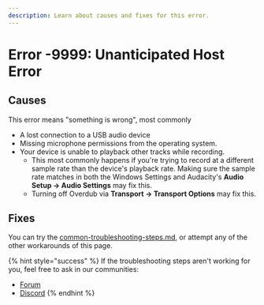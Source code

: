 ```yaml
---
description: Learn about causes and fixes for this error.
---
```


# Error -9999: Unanticipated Host Error

## Causes

This error means "something is wrong", most commonly&#x20;

* A lost connection to a USB audio device
* Missing microphone permissions from the operating system.
* Your device is unable to playback other tracks while recording.&#x20;
  * This most commonly happens if you're trying to record at a different sample rate than the device's playback rate. Making sure the sample rate matches in both the Windows Settings and Audacity's **Audio Setup -> Audio Settings** may fix this.&#x20;
  * Turning off Overdub via **Transport -> Transport Options** may fix this.&#x20;

## Fixes

You can try the [common-troubleshooting-steps.md](../common-troubleshooting-steps.md "mention"), or attempt any of the other workarounds of this page.&#x20;

{% hint style="success" %}
If the troubleshooting steps aren't working for you, feel free to ask in our communities:&#x20;

* [Forum](https://forum.audacityteam.org/)
* [Discord](https://discord.gg/audacity)
{% endhint %}
